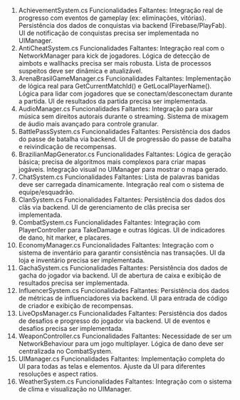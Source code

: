 1. AchievementSystem.cs
Funcionalidades Faltantes:
Integração real de progresso com eventos de gameplay (ex: eliminações, vitórias).
Persistência dos dados de conquistas via backend (Firebase/PlayFab).
UI de notificação de conquistas precisa ser implementada no UIManager.
2. AntiCheatSystem.cs
Funcionalidades Faltantes:
Integração real com o NetworkManager para kick de jogadores.
Lógica de detecção de aimbots e wallhacks precisa ser mais robusta.
Lista de processos suspeitos deve ser dinâmica e atualizável.
3. ArenaBrasilGameManager.cs
Funcionalidades Faltantes:
Implementação de lógica real para GetCurrentMatchId() e GetLocalPlayerName().
Lógica para lidar com jogadores que se conectam/desconectam durante a partida.
UI de resultados da partida precisa ser implementada.
4. AudioManager.cs
Funcionalidades Faltantes:
Integração para usar música sem direitos autorais durante o streaming.
Sistema de mixagem de áudio mais avançado para controle granular.
5. BattlePassSystem.cs
Funcionalidades Faltantes:
Persistência dos dados do passe de batalha via backend.
UI de progressão do passe de batalha e reivindicação de recompensas.
6. BrazilianMapGenerator.cs
Funcionalidades Faltantes:
Lógica de geração básica; precisa de algoritmos mais complexos para criar mapas jogáveis.
Integração visual no UIManager para mostrar o mapa gerado.
7. ChatSystem.cs
Funcionalidades Faltantes:
Lista de palavras banidas deve ser carregada dinamicamente.
Integração real com o sistema de equipe/esquadrão.
8. ClanSystem.cs
Funcionalidades Faltantes:
Persistência dos dados dos clãs via backend.
UI de gerenciamento de clãs precisa ser implementada.
9. CombatSystem.cs
Funcionalidades Faltantes:
Integração com PlayerController para TakeDamage e outras lógicas.
UI de indicadores de dano, hit marker, e placares.
10. EconomyManager.cs
Funcionalidades Faltantes:
Integração com o sistema de inventário para garantir consistência nas transações.
UI da loja e inventário precisa ser implementada.
11. GachaSystem.cs
Funcionalidades Faltantes:
Persistência dos dados de gacha do jogador via backend.
UI de abertura de caixa e exibição de resultados precisa ser implementada.
12. InfluencerSystem.cs
Funcionalidades Faltantes:
Persistência dos dados de métricas de influenciadores via backend.
UI para entrada de código de criador e exibição de recompensas.
13. LiveOpsManager.cs
Funcionalidades Faltantes:
Persistência dos dados de desafios e progresso do jogador via backend.
UI de eventos e desafios precisa ser implementada.
14. WeaponController.cs
Funcionalidades Faltantes:
Necessidade de ser um NetworkBehaviour para um jogo multiplayer.
Lógica de dano deve ser centralizada no CombatSystem.
15. UIManager.cs
Funcionalidades Faltantes:
Implementação completa do UI para todas as telas e elementos.
Ajuste da UI para diferentes resoluções e aspect ratios.
16. WeatherSystem.cs
Funcionalidades Faltantes:
Integração com o sistema de clima e visualização no UIManager.
